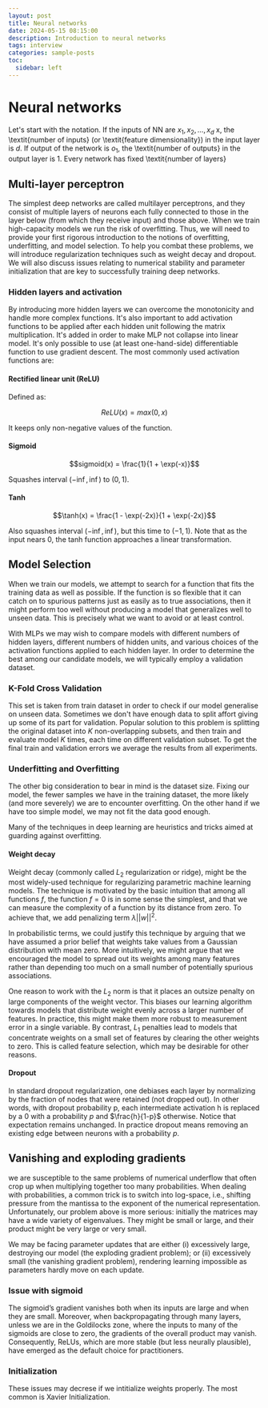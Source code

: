 ```yaml
---
layout: post
title: Neural networks
date: 2024-05-15 08:15:00
description: Introduction to neural networks
tags: interview
categories: sample-posts
toc:
  sidebar: left
---
```


# Neural networks

Let's start with the notation. If the inputs of NN are $x_1, x_2, ..., x_d$ x, the \textit{number of inputs} (or \textit{feature dimensionality}) in the input layer is $d$. If output of the network is $o_1$, the \textit{number of outputs} in the output layer is 1. Every network has fixed \textit{number of layers} 

## Multi-layer perceptron
The simplest deep networks are called multilayer perceptrons, and they consist of multiple layers of neurons each fully connected to those in the layer below (from which they receive input) and those above. When we train high-capacity models we run the risk of overfitting. Thus, we will need to provide your first rigorous introduction to the notions of overfitting, underfitting, and model selection. To help you combat these problems, we will introduce regularization techniques such as weight decay and dropout. We will also discuss issues relating to numerical stability and parameter initialization that are key to successfully training deep networks. 

### Hidden layers and activation
By introducing more hidden layers we can overcome the monotonicity and handle more complex functions. It's also important to add activation functions to be applied after each hidden unit following the matrix multiplication. It's added in order to make MLP not collapse into linear model. It's only possible to use (at least one-hand-side) differentiable function to use gradient descent. The most commonly used activation functions are:

#### Rectified linear unit (ReLU)
Defined as:

$$ ReLU(x) = max(0, x) $$

It keeps only non-negative values of the function.

#### Sigmoid

$$sigmoid(x) = \frac{1}{1 + \exp(-x)}$$

Squashes interval $(-\inf, \inf)$ to $(0, 1)$.

#### Tanh 

$$\tanh(x) = \frac{1 - \exp(-2x)}{1 + \exp(-2x)}$$

Also squashes interval $(-\inf, \inf)$, but this time to $(-1, 1)$. Note that as the input nears $0$, the tanh function approaches a linear transformation. 

## Model Selection

When we train our models, we attempt to search for a function that fits the training data as well as possible. If the function is so flexible that it can catch on to spurious patterns just as easily as to true associations, then it might perform too well without producing a model that generalizes well to unseen data. This is precisely what we want to avoid or at least control. 

With MLPs we may wish to compare models with different numbers of hidden layers, different numbers of hidden units, and various choices of the activation functions applied to each hidden layer. In order to determine the best among our candidate models, we will typically employ a validation dataset.

### K-Fold Cross Validation
This set is taken from train dataset in order to check if our model generalise on unseen data. Sometimes we don't have enough data to split affort giving up some of its part for validation. Popular solution to this problem is splitting the original dataset into $K$ non-overlapping subsets, and then train and evaluate model $K$ times, each time on different validation subset. To get the final train and validation errors we average the results from all experiments.


### Underfitting and Overfitting
The other big consideration to bear in mind is the dataset size. Fixing our model, the fewer samples we have in the training dataset, the more likely (and more severely) we are to encounter overfitting. On the other hand if we have too simple model, we may not fit the data good enough.

Many of the techniques in deep learning are heuristics and tricks aimed at guarding against overfitting.

#### Weight decay
Weight decay (commonly called $L_2$ regularization or ridge), might be the most widely-used technique for regularizing parametric machine learning models. The technique is motivated by the basic intuition that among all functions $f$, the function $f = 0$ is in some sense the simplest, and that we can measure the complexity of a function by its distance from zero. To achieve that, we add penalizing term $\lambda ||w||^2$. 

 In probabilistic terms, we could justify this technique by arguing that we have assumed a prior belief that weights take values from a Gaussian distribution with mean zero. More intuitively, we might argue that we encouraged the model to spread out its weights among many features rather than depending too much on a small number of potentially spurious associations.

One reason to work with the $L_2$ norm is that it places an outsize penalty on large components of the weight vector. This biases our learning algorithm towards models that distribute weight evenly across a larger number of features. In practice, this might make them more robust to measurement error in a single variable. By contrast, $L_1$ penalties lead to models that concentrate weights on a small set of features by clearing the other weights to zero. This is called feature selection, which may be desirable for other reasons.

#### Dropout
In standard dropout regularization, one debiases each layer by normalizing by the fraction of nodes that were retained (not dropped out). In other words, with dropout probability p, each intermediate activation h is replaced by a $0$ with a probability $p$ and $\frac{h}{1-p}$ otherwise. Notice that expectation remains unchanged. In practice dropout means removing an existing edge between neurons with a probability $p$. 

## Vanishing and exploding gradients

we are susceptible to the same problems of numerical underflow that often crop up when multiplying together too many probabilities. When dealing with probabilities, a common trick is to switch into log-space, i.e., shifting pressure from the mantissa to the exponent of the numerical representation. Unfortunately, our problem above is more serious: initially the matrices may have a wide variety of eigenvalues. They might be small or large, and their product might be very large or very small.

 We may be facing parameter updates that are either (i) excessively large, destroying our model (the exploding gradient problem); or (ii) excessively small (the vanishing gradient problem), rendering learning impossible as parameters hardly move on each update.

 ### Issue with sigmoid
 The sigmoid’s gradient vanishes both when its inputs are large and when they are small. Moreover, when backpropagating through many layers, unless we are in the Goldilocks zone, where the inputs to many of the sigmoids are close to zero, the gradients of the overall product may vanish. Consequently, ReLUs, which are more stable (but less neurally plausible), have emerged as the default choice for practitioners.

### Initialization

These issues may decrese if we intitialize weights properly. The most common is Xavier Initialization.
